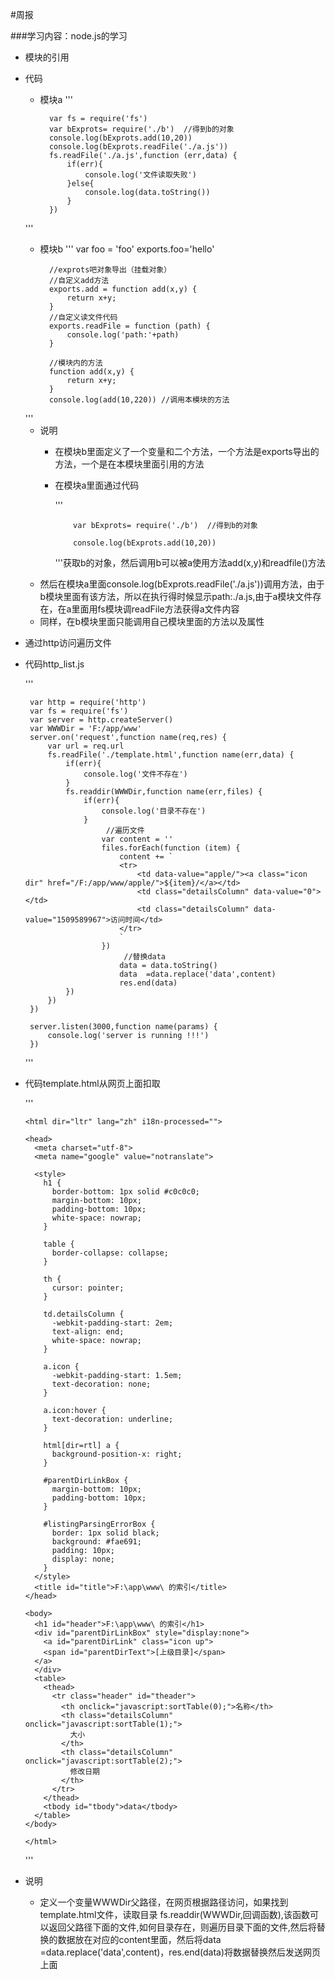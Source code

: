 #周报

###学习内容：node.js的学习

+ 模块的引用
 - 代码
 	- 模块a
 	'''

			var fs = require('fs')
			var bExprots= require('./b')  //得到b的对象
			console.log(bExprots.add(10,20))
			console.log(bExprots.readFile('./a.js'))
			fs.readFile('./a.js',function (err,data) {
			    if(err){
			        console.log('文件读取失败')
			    }else{
			        console.log(data.toString())
			    }
			})

	'''
 	- 模块b
 	'''
			var foo = 'foo'
			exports.foo='hello' 
			
			//exprots吧对象导出（挂载对象）
			//自定义add方法
			exports.add = function add(x,y) {
			    return x+y;
			}
			//自定义读文件代码
			exports.readFile = function (path) {
			    console.log('path:'+path)
			}
			
			//模块内的方法
			function add(x,y) {
			    return x+y;
			}
			console.log(add(10,220)) //调用本模块的方法
	'''
   - 说明
     - 在模块b里面定义了一个变量和二个方法，一个方法是exports导出的方法，一个是在本模块里面引用的方法
     -  在模块a里面通过代码
      
     	'''

		        var bExprots= require('./b')  //得到b的对象

				console.log(bExprots.add(10,20))

		'''获取b的对象，然后调用b可以被a使用方法add(x,y)和readfile()方法
    - 然后在模块a里面console.log(bExprots.readFile('./a.js'))调用方法，由于b模块里面有该方法，所以在执行得时候显示path:./a.js,由于a模块文件存在，在a里面用fs模块调readFile方法获得a文件内容
    - 同样，在b模块里面只能调用自己模块里面的方法以及属性
+ 通过http访问遍历文件
 - 代码http_list.js
	
 	'''

		var http = require('http')
		var fs = require('fs')
		var server = http.createServer()
		var WWWDir = 'F:/app/www'
		server.on('request',function name(req,res) {
		    var url = req.url
		    fs.readFile('./template.html',function name(err,data) {
		        if(err){
		            console.log('文件不存在')
		        }
		        fs.readdir(WWWDir,function name(err,files) {
		            if(err){
		                console.log('目录不存在')
		            }
		                 //遍历文件
		                var content = ''
		                files.forEach(function (item) {
		                    content += `
		                    <tr>
		                        <td data-value="apple/"><a class="icon dir" href="/F:/app/www/apple/">${item}/</a></td>
		                        <td class="detailsColumn" data-value="0"></td>
		                        <td class="detailsColumn" data-value="1509589967">访问时间</td>
		                    </tr>
		                    `
		                })
		                     //替换data
		                    data = data.toString()
		                    data  =data.replace('data',content)
		                    res.end(data)
		        })
		    })
		})
		
		server.listen(3000,function name(params) {
		    console.log('server is running !!!')
		})
	'''
  - 代码template.html从网页上面扣取
 
 	'''

		<html dir="ltr" lang="zh" i18n-processed="">
		
		<head>
		  <meta charset="utf-8">
		  <meta name="google" value="notranslate">
		  
		  <style>
		    h1 {
		      border-bottom: 1px solid #c0c0c0;
		      margin-bottom: 10px;
		      padding-bottom: 10px;
		      white-space: nowrap;
		    }
		
		    table {
		      border-collapse: collapse;
		    }
		
		    th {
		      cursor: pointer;
		    }
		
		    td.detailsColumn {
		      -webkit-padding-start: 2em;
		      text-align: end;
		      white-space: nowrap;
		    }
		
		    a.icon {
		      -webkit-padding-start: 1.5em;
		      text-decoration: none;
		    }
		
		    a.icon:hover {
		      text-decoration: underline;
		    }
		
		    html[dir=rtl] a {
		      background-position-x: right;
		    }
		
		    #parentDirLinkBox {
		      margin-bottom: 10px;
		      padding-bottom: 10px;
		    }
		
		    #listingParsingErrorBox {
		      border: 1px solid black;
		      background: #fae691;
		      padding: 10px;
		      display: none;
		    }
		  </style>
		  <title id="title">F:\app\www\ 的索引</title>
		</head>
		
		<body>
		  <h1 id="header">F:\app\www\ 的索引</h1>
		  <div id="parentDirLinkBox" style="display:none">
		    <a id="parentDirLink" class="icon up">
		    <span id="parentDirText">[上级目录]</span>
		  </a>
		  </div>
		  <table>
		    <thead>
		      <tr class="header" id="theader">
		        <th onclick="javascript:sortTable(0);">名称</th>
		        <th class="detailsColumn" onclick="javascript:sortTable(1);">
		          大小
		        </th>
		        <th class="detailsColumn" onclick="javascript:sortTable(2);">
		          修改日期
		        </th>
		      </tr>
		    </thead>
		    <tbody id="tbody">data</tbody>
		  </table>
		</body>
		
		</html>

	'''
 - 说明
	 - 定义一个变量WWWDir父路径，在网页根据路径访问，如果找到template.html文件，读取目录 fs.readdir(WWWDir,回调函数),该函数可以返回父路径下面的文件,如何目录存在，则遍历目录下面的文件,然后将替换的数据放在对应的content里面，然后将data  =data.replace('data',content)，res.end(data)将数据替换然后发送网页上面